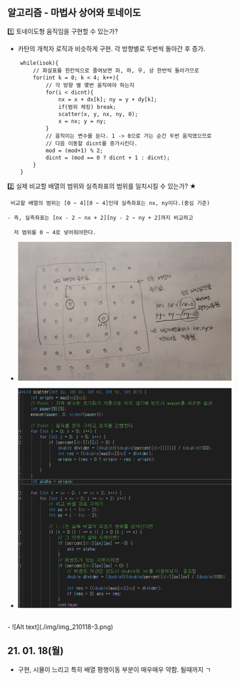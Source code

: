 ## 알고리즘 - 마법사 상어와 토네이도

 :one: 토네이도형 움직임을 구현할 수 있는가?

  - 카탄의 개척자 로직과 비슷하게 구현. 각 방향별로 두번씩 돌아간 후 증가.

```
    while(isok){
        // 화살표를 한칸씩으로 줄여보면 좌, 하, 우, 상 한번씩 돌아가므로
        for(int k = 0; k < 4; k++){
            // 각 방향 별 몇번 움직여야 하는지
            for(i < dicnt){
                nx = x + dx[k]; ny = y + dy[k];
                if(범위 체킹) break;
                scatter(x, y, nx, ny, 0);
                x = nx; y = ny;
            }
            // 움직이는 변수를 둔다. 1 -> 0으로 가는 순간 두번 움직였으므로
            // 다음 이동할 dicnt를 증가시킨다.
            mod = (mod+1) % 2;
            dicnt = (mod == 0 ? dicnt + 1 : dicnt);
        }
    }
```

 :two: 실제 비교할 배열의 범위와 실측좌표의 범위를 일치시킬 수 있는가? ★

```
 비교할 배열의 범위는 [0 ~ 4][0 ~ 4]인데 실측좌표는 nx, ny이다.(중심 기준)

- 즉, 실측좌표는 [nx - 2 ~ nx + 2][ny - 2 ~ ny + 2]까지 비교하고

  저 범위를 0 ~ 4로 넣어줘야한다.
```
 - ![Alt text](./img/img_210118.jpg)

 - ![Alt text](./img/img_210118-2.png)
 <br>
 - ![Alt text](./img/img_210118-3.png)

## 21. 01. 18(월)

 - 구현, 시뮬이 느리고 특히 배열 평행이동 부분이 매우매우 약함. 될때까지 ㄱ


